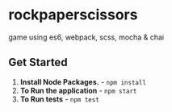 # rockpaperscissors
game using es6, webpack, scss, mocha & chai


## Get Started
1. **Install Node Packages.** - `npm install`
2. **To Run the application** - `npm start`
3. **To Run tests** - `npm test`